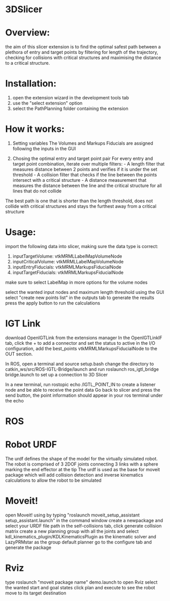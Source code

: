 # 3DSlicer

# Overview:
  the aim of this slicer extension is to find the optimal safest path between a plethora of entry and target points by filtering for length of the trajectory, checking for collisions with critical structures and maximising the distance to a critical structure.

# Installation:
  1. open the extension wizard in the development tools tab
  2. use the "select extension" option
  3. select the PathPlanning folder containing the extension

# How it works:
  1. Setting variables
    The Volumes and Markups Fiducials are assigned following the inputs in the GUI
  
  2. Chosing the optimal entry and target point pair
    For every entry and target point combination, iterate over multiple filters:
    - A length filter that measures distance between 2 points and verifies if it is under the set threshold
    - A collision filter that checks if the line between the points intersect with a critical structure
    - A distance measurement that measures the distance between the line and the critical structure for all lines that do not collide
    
  The best path is one that is shorter than the length threshold,
  does not collide with critical structures
  and stays the furthest away from a critical structure

# Usage:
  import the following data into slicer, making sure the data type is correct:
  1. inputTargetVolume: vtkMRMLLabelMapVolumeNode
  2. inputCriticalVolume: vtkMRMLLabelMapVolumeNode
  3. inputEntryFiducials: vtkMRMLMarkupsFiducialNode
  4. inputTargetFiducials: vtkMRMLMarkupsFiducialNode

  make sure to select LabelMap in more options for the volume nodes

  select the wanted input nodes and maximum length threshold using the GUI
  select "create new points list" in the outputs tab to generate the results
  press the apply button to run the calculations

# IGT Link
  download OpenIGTLink from the extensions manager
  In the OpenIGTLinkIF tab, click the + to add a connector and set the status to active
  in the I/O configuration, add the best_points vtkMRMLMarkupsFiducialNode to the OUT section.

  In ROS, open a terminal and source setup.bash
  change the directory to catkin_ws/src/ROS-IGTL-Bridge/launch and run roslaunch ros_igtl_bridge bridge.launch to set up a connection to 3D Slicer

  In a new terminal, run rostopic echo /IGTL_POINT_IN to create a listener node and be able to receive the point data
  Go back to slicer and press the send button, the point information should appear in your ros terminal under the echo

# ROS

# Robot URDF
  The urdf defines the shape of the model for the virtually simulated robot.
  The robot is comprised of 3 2DOF joints connecting 3 links with a sphere marking the end effector at the tip
  The urdf is used as the base for moveit package which will add collision detection and inverse kinematics calculations to allow the robot to be simulated

# Moveit!
  open Moveit! using by typing "roslaunch moveit_setup_assistant setup_assistant.launch" in the command window
  create a newpackage and select your URDF file path
  in the self-collisions tab, click generate collision matrix
  create a new planning group with all the joints and select kdl_kinematics_plugin/KDLKinematicsPlugin as the kinematic solver and LazyPRMstar as the group default planner
  go to the configure tab and generate the package

# Rviz
  type roslaunch "moveit package name" demo.launch to open Rviz
  select the wanted start and goal states
  click plan and execute to see the robot move to its target destination